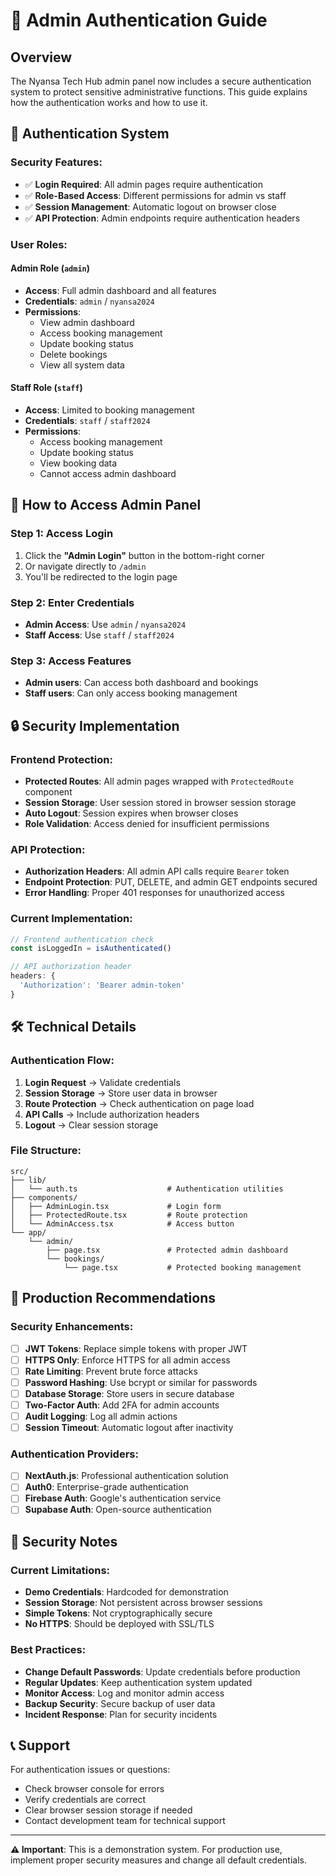 # 🔐 Admin Authentication Guide

## Overview

The Nyansa Tech Hub admin panel now includes a secure authentication system to protect sensitive administrative functions. This guide explains how the authentication works and how to use it.

## 🔑 Authentication System

### **Security Features:**
- ✅ **Login Required**: All admin pages require authentication
- ✅ **Role-Based Access**: Different permissions for admin vs staff
- ✅ **Session Management**: Automatic logout on browser close
- ✅ **API Protection**: Admin endpoints require authentication headers

### **User Roles:**

#### **Admin Role** (`admin`)
- **Access**: Full admin dashboard and all features
- **Credentials**: `admin` / `nyansa2024`
- **Permissions**: 
  - View admin dashboard
  - Access booking management
  - Update booking status
  - Delete bookings
  - View all system data

#### **Staff Role** (`staff`)
- **Access**: Limited to booking management
- **Credentials**: `staff` / `staff2024`
- **Permissions**:
  - Access booking management
  - Update booking status
  - View booking data
  - Cannot access admin dashboard

## 🚀 How to Access Admin Panel

### **Step 1: Access Login**
1. Click the **"Admin Login"** button in the bottom-right corner
2. Or navigate directly to `/admin`
3. You'll be redirected to the login page

### **Step 2: Enter Credentials**
- **Admin Access**: Use `admin` / `nyansa2024`
- **Staff Access**: Use `staff` / `staff2024`

### **Step 3: Access Features**
- **Admin users**: Can access both dashboard and bookings
- **Staff users**: Can only access booking management

## 🔒 Security Implementation

### **Frontend Protection:**
- **Protected Routes**: All admin pages wrapped with `ProtectedRoute` component
- **Session Storage**: User session stored in browser session storage
- **Auto Logout**: Session expires when browser closes
- **Role Validation**: Access denied for insufficient permissions

### **API Protection:**
- **Authorization Headers**: All admin API calls require `Bearer` token
- **Endpoint Protection**: PUT, DELETE, and admin GET endpoints secured
- **Error Handling**: Proper 401 responses for unauthorized access

### **Current Implementation:**
```typescript
// Frontend authentication check
const isLoggedIn = isAuthenticated()

// API authorization header
headers: {
  'Authorization': 'Bearer admin-token'
}
```

## 🛠️ Technical Details

### **Authentication Flow:**
1. **Login Request** → Validate credentials
2. **Session Storage** → Store user data in browser
3. **Route Protection** → Check authentication on page load
4. **API Calls** → Include authorization headers
5. **Logout** → Clear session storage

### **File Structure:**
```
src/
├── lib/
│   └── auth.ts                    # Authentication utilities
├── components/
│   ├── AdminLogin.tsx             # Login form
│   ├── ProtectedRoute.tsx         # Route protection
│   └── AdminAccess.tsx            # Access button
└── app/
    └── admin/
        ├── page.tsx               # Protected admin dashboard
        └── bookings/
            └── page.tsx           # Protected booking management
```

## 🔧 Production Recommendations

### **Security Enhancements:**
- [ ] **JWT Tokens**: Replace simple tokens with proper JWT
- [ ] **HTTPS Only**: Enforce HTTPS for all admin access
- [ ] **Rate Limiting**: Prevent brute force attacks
- [ ] **Password Hashing**: Use bcrypt or similar for passwords
- [ ] **Database Storage**: Store users in secure database
- [ ] **Two-Factor Auth**: Add 2FA for admin accounts
- [ ] **Audit Logging**: Log all admin actions
- [ ] **Session Timeout**: Automatic logout after inactivity

### **Authentication Providers:**
- [ ] **NextAuth.js**: Professional authentication solution
- [ ] **Auth0**: Enterprise-grade authentication
- [ ] **Firebase Auth**: Google's authentication service
- [ ] **Supabase Auth**: Open-source authentication

## 🚨 Security Notes

### **Current Limitations:**
- **Demo Credentials**: Hardcoded for demonstration
- **Session Storage**: Not persistent across browser sessions
- **Simple Tokens**: Not cryptographically secure
- **No HTTPS**: Should be deployed with SSL/TLS

### **Best Practices:**
- **Change Default Passwords**: Update credentials before production
- **Regular Updates**: Keep authentication system updated
- **Monitor Access**: Log and monitor admin access
- **Backup Security**: Secure backup of user data
- **Incident Response**: Plan for security incidents

## 📞 Support

For authentication issues or questions:
- Check browser console for errors
- Verify credentials are correct
- Clear browser session storage if needed
- Contact development team for technical support

---

**⚠️ Important**: This is a demonstration system. For production use, implement proper security measures and change all default credentials. 